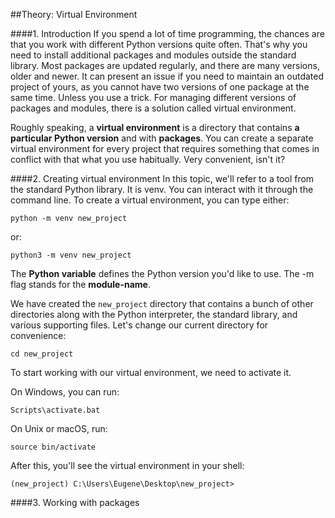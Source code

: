 ##Theory: Virtual Environment

####1. Introduction
If you spend a lot of time programming, the chances are that you
work with different Python versions quite often. That's why you
need to install additional packages and modules outside the 
standard library. Most packages are updated regularly, and there
are many versions, older and newer. It can present an issue if you
need to maintain an outdated project of yours, as you cannot have
two versions of one package at the same time. Unless you use a 
trick. For managing different versions of packages and modules,
there is a solution called virtual environment.

Roughly speaking, a **virtual environment** is a directory that 
contains **a particular Python version** and with **packages**. You can
create a separate virtual environment for every project that 
requires something that comes in conflict with that what you use
habitually. Very convenient, isn't it?

####2. Creating virtual environment
In this topic, we'll refer to a tool from the standard Python library.
It is venv. You can interact with it through the command line. To
create a virtual environment, you can type either:

`python -m venv new_project`

or:

`python3 -m venv new_project`

The **Python variable** defines the Python version you'd like to use.
The -m flag stands for the **module-name**.

We have created the `new_project` directory that contains a bunch 
of other directories along with the Python interpreter, the 
standard library, and various supporting files. Let's change our 
current directory for convenience:

`cd new_project`

To start working with our virtual environment, we need to activate
it.

On Windows, you can run:

`Scripts\activate.bat`

On Unix or macOS, run:

`source bin/activate`

After this, you'll see the virtual environment in your shell:

`(new_project) C:\Users\Eugene\Desktop\new_project>`

####3. Working with packages
